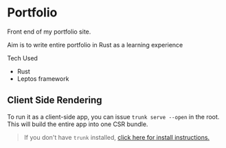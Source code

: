 # Portfolio

Front end of my portfolio site.

Aim is to write entire portfolio in Rust as a learning experience

Tech Used
- Rust
- Leptos framework


## Client Side Rendering

To run it as a client-side app, you can issue `trunk serve --open` in the root. This will build the entire app into one CSR bundle.

> If you don't have `trunk` installed, [click here for install instructions.](https://trunkrs.dev/)
